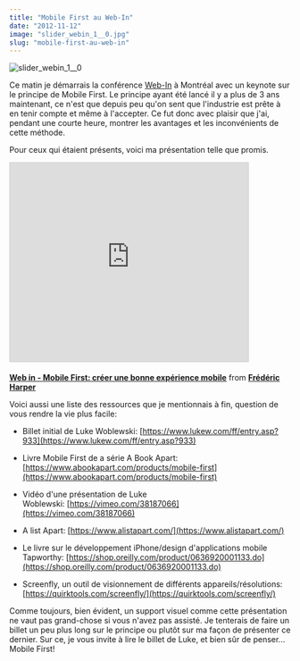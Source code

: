 ```yaml
---
title: "Mobile First au Web-In"
date: "2012-11-12"
image: "slider_webin_1__0.jpg"
slug: "mobile-first-au-web-in"
---
```


![](images/slider_webin_1__0.jpg "slider_webin_1__0")

Ce matin je démarrais la conférence [Web-In](https://mtldgtl.com/fr/web-in/) à Montréal avec un keynote sur le principe de Mobile First. Le principe ayant été lancé il y a plus de 3 ans maintenant, ce n'est que depuis peu qu'on sent que l'industrie est prête à en tenir compte et même à l'accepter. Ce fut donc avec plaisir que j'ai, pendant une courte heure, montrer les avantages et les inconvénients de cette méthode.

Pour ceux qui étaient présents, voici ma présentation telle que promis.

<iframe src="https://www.slideshare.net/slideshow/embed_code/key/23YACyiHbjs4Yx" width="427" height="356" frameborder="0" marginwidth="0" marginheight="0" scrolling="no" style="border:1px solid #CCC;border-width:1px;margin-bottom:5px;max-width:100%" allowfullscreen></iframe>

**[Web in - Mobile First: créer une bonne expérience mobile](https://www.slideshare.net/fredericharper/web-in-mobile-first-crer-une-bonne-exprience-mobile "Web in - Mobile First: créer une bonne expérience mobile")** from **[Frédéric Harper](https://www.slideshare.net/fredericharper)**

Voici aussi une liste des ressources que je mentionnais à fin, question de vous rendre la vie plus facile:

- Billet initial de Luke Woblewski: [https://www.lukew.com/ff/entry.asp?933](https://www.lukew.com/ff/entry.asp?933)
    
- Livre Mobile First de a série A Book Apart: [https://www.abookapart.com/products/mobile-first](https://www.abookapart.com/products/mobile-first)
    
- Vidéo d'une présentation de Luke Woblewski: [https://vimeo.com/38187066](https://vimeo.com/38187066)
    
- A list Apart: [https://www.alistapart.com/](https://www.alistapart.com/)
    
- Le livre sur le développement iPhone/design d'applications mobile Tapworthy: [https://shop.oreilly.com/product/0636920001133.do](https://shop.oreilly.com/product/0636920001133.do)
    
- Screenfly, un outil de visionnement de différents appareils/résolutions: [https://quirktools.com/screenfly/](https://quirktools.com/screenfly/)
    

Comme toujours, bien évident, un support visuel comme cette présentation ne vaut pas grand-chose si vous n'avez pas assisté. Je tenterais de faire un billet un peu plus long sur le principe ou plutôt sur ma façon de présenter ce dernier. Sur ce, je vous invite à lire le billet de Luke, et bien sûr de penser... Mobile First!

